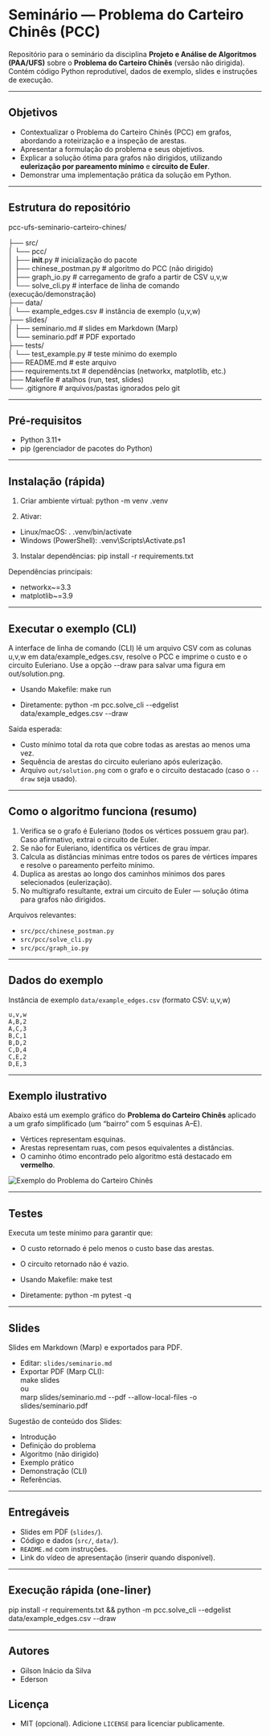 # Seminário — Problema do Carteiro Chinês (PCC)

Repositório para o seminário da disciplina **Projeto e Análise de Algoritmos (PAA/UFS)** sobre o **Problema do Carteiro Chinês** (versão não dirigida). Contém código Python reprodutível, dados de exemplo, slides e instruções de execução.

---

## Objetivos

- Contextualizar o Problema do Carteiro Chinês (PCC) em grafos, abordando a roteirização e a inspeção de arestas.
- Apresentar a formulação do problema e seus objetivos.
- Explicar a solução ótima para grafos não dirigidos, utilizando **eulerização por pareamento mínimo** e **circuito de Euler**.
- Demonstrar uma implementação prática da solução em Python.

---

## Estrutura do repositório

pcc-ufs-seminario-carteiro-chines/

├── src/  
│ └── pcc/  
│ ├── __init__.py # inicialização do pacote  
│ ├── chinese_postman.py # algoritmo do PCC (não dirigido)  
│ ├── graph_io.py # carregamento de grafo a partir de CSV u,v,w  
│ └── solve_cli.py # interface de linha de comando (execução/demonstração)  
├── data/  
│ └── example_edges.csv # instância de exemplo (u,v,w)  
├── slides/  
│ ├── seminario.md # slides em Markdown (Marp)  
│ └── seminario.pdf # PDF exportado  
├── tests/  
│ └── test_example.py # teste mínimo do exemplo  
├── README.md # este arquivo  
├── requirements.txt # dependências (networkx, matplotlib, etc.)  
├── Makefile # atalhos (run, test, slides)  
└── .gitignore # arquivos/pastas ignorados pelo git

---

## Pré-requisitos

- Python 3.11+
- pip (gerenciador de pacotes do Python)

---

## Instalação (rápida)

1. Criar ambiente virtual:
  python -m venv .venv
  
2. Ativar:
  
  - Linux/macOS:
    . .venv/bin/activate
  - Windows (PowerShell):
    .venv\Scripts\Activate.ps1
3. Instalar dependências:
  pip install -r requirements.txt
  

Dependências principais:

- networkx~=3.3
- matplotlib~=3.9

---

## Executar o exemplo (CLI)

A interface de linha de comando (CLI) lê um arquivo CSV com as colunas u,v,w em data/example_edges.csv, resolve o PCC e imprime o custo e o circuito Euleriano. Use a opção --draw para salvar uma figura em out/solution.png.

- Usando Makefile:
  make run
  
- Diretamente:
  python -m pcc.solve_cli --edgelist data/example_edges.csv --draw
  

Saída esperada:

- Custo mínimo total da rota que cobre todas as arestas ao menos uma vez.
- Sequência de arestas do circuito euleriano após eulerização.
- Arquivo `out/solution.png` com o grafo e o circuito destacado (caso o `--draw` seja usado).

---

## Como o algoritmo funciona (resumo)

1. Verifica se o grafo é Euleriano (todos os vértices possuem grau par). Caso afirmativo, extrai o circuito de Euler.
2. Se não for Euleriano, identifica os vértices de grau ímpar.
3. Calcula as distâncias mínimas entre todos os pares de vértices ímpares e resolve o pareamento perfeito mínimo.
4. Duplica as arestas ao longo dos caminhos mínimos dos pares selecionados (eulerização).
5. No multigrafo resultante, extrai um circuito de Euler — solução ótima para grafos não dirigidos.

Arquivos relevantes:

- `src/pcc/chinese_postman.py`
- `src/pcc/solve_cli.py`
- `src/pcc/graph_io.py`

---

## Dados do exemplo

Instância de exemplo `data/example_edges.csv` (formato CSV: u,v,w)

```
u,v,w
A,B,2
A,C,3
B,C,1
B,D,2
C,D,4
C,E,2
D,E,3
```

---

## Exemplo ilustrativo

Abaixo está um exemplo gráfico do **Problema do Carteiro Chinês** aplicado a um grafo simplificado (um “bairro” com 5 esquinas A–E).

- Vértices representam esquinas.
- Arestas representam ruas, com pesos equivalentes a distâncias.
- O caminho ótimo encontrado pelo algoritmo está destacado em **vermelho**.

![Exemplo do Problema do Carteiro Chinês](file://C:\Users\gilso\Downloads\pcc_exemplo.png?msec=1758736040806)

---

## Testes

Executa um teste mínimo para garantir que:

- O custo retornado é pelo menos o custo base das arestas.
  
- O circuito retornado não é vazio.
  
- Usando Makefile:
  make test
  
- Diretamente:
  python -m pytest -q
  

---

## Slides

Slides em Markdown (Marp) e exportados para PDF.

- Editar: `slides/seminario.md`
- Exportar PDF (Marp CLI):  
  make slides  
  ou  
  marp slides/seminario.md --pdf --allow-local-files -o slides/seminario.pdf

Sugestão de conteúdo dos Slides:

- Introdução
- Definição do problema
- Algoritmo (não dirigido)
- Exemplo prático
- Demonstração (CLI)
- Referências.

---

## Entregáveis

- Slides em PDF (`slides/`).
- Código e dados (`src/`, `data/`).
- `README.md` com instruções.
- Link do vídeo de apresentação (inserir quando disponível).

---

## Execução rápida (one-liner)

pip install -r requirements.txt && python -m pcc.solve_cli --edgelist data/example_edges.csv --draw

---

## Autores

- Gilson Inácio da Silva
- Ederson

## Licença

- MIT (opcional). Adicione `LICENSE` para licenciar publicamente.
